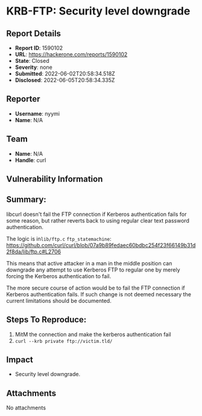 # KRB-FTP: Security level downgrade

## Report Details
- **Report ID**: 1590102
- **URL**: https://hackerone.com/reports/1590102
- **State**: Closed
- **Severity**: none
- **Submitted**: 2022-06-02T20:58:34.518Z
- **Disclosed**: 2022-06-05T20:58:34.335Z

## Reporter
- **Username**: nyymi
- **Name**: N/A

## Team
- **Name**: N/A
- **Handle**: curl

## Vulnerability Information
## Summary:
libcurl doesn't fail the FTP connection if Kerberos authentication fails for some reason, but rather reverts back to using regular clear text password authentication.

The logic is in`lib/ftp.c` `ftp_statemachine`: https://github.com/curl/curl/blob/07a9b89fedaec60bdbc254f23f66149b31d2f8da/lib/ftp.c#L2706

This means that active attacker in a man in the middle position can downgrade any attempt to use Kerberos FTP to regular one by merely forcing the Kerberos authentication to fail.

The more secure course of action would be to fail the FTP connection if Kerberos authentication fails. If such change is not deemed necessary the current limitations should be documented.

## Steps To Reproduce:

  1. MitM the connection and make the kerberos authentication fail
  2. `curl --krb private ftp://victim.tld/`

## Impact

- Security level downgrade.

## Attachments
No attachments
